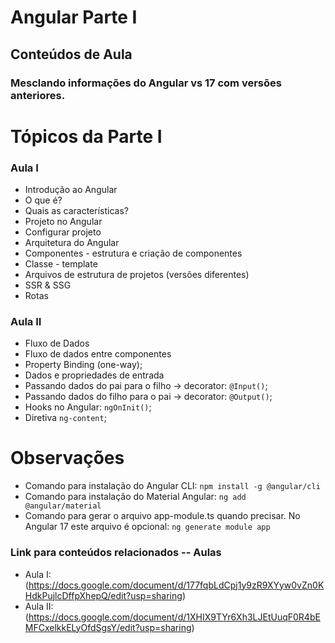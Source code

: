# Angular Parte I
## Conteúdos de Aula
### Mesclando informações do Angular vs 17 com versões anteriores.

# Tópicos da Parte I
### Aula I
- Introdução ao Angular
- O que é?
- Quais as características?
- Projeto no Angular
- Configurar projeto
- Arquitetura do Angular
- Componentes - estrutura e criação de componentes
- Classe - template 
- Arquivos de estrutura de projetos (versões diferentes)
- SSR & SSG
- Rotas
### Aula II
- Fluxo de Dados
- Fluxo de dados entre componentes
- Property Binding (one-way);
- Dados e propriedades de entrada
- Passando dados do pai para o filho → decorator: `@Input()`;
- Passando dados do filho para o pai → decorator: `@Output()`;
- Hooks no Angular: `ngOnInit()`;
- Diretiva `ng-content`;


# Observações
- Comando para instalação do Angular CLI: `npm install -g @angular/cli`
- Comando para instalação do Material Angular: `ng add @angular/material`
- Comando para gerar o arquivo app-module.ts quando precisar. No Angular 17 este arquivo é opcional: `ng generate module app`

### Link para conteúdos relacionados -- Aulas
- Aula I: (https://docs.google.com/document/d/177fqbLdCpj1y9zR9XYyw0vZn0KHdkPujlcDffpXhepQ/edit?usp=sharing) 
- Aula II: (https://docs.google.com/document/d/1XHIX9TYr6Xh3LJEtUuqF0R4bEMFCxelkkELyOfdSgsY/edit?usp=sharing) 
